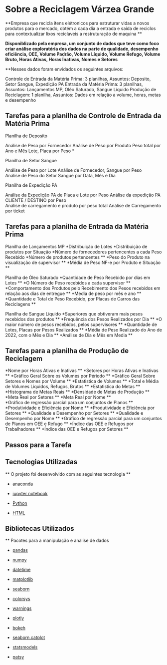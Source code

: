 
# Sobre a Reciclagem Várzea Grande

**Empresa que recicla ítens elétronicos para estruturar vidas a novos produtos para o mercado, obtém a cada dia a entrada e saída de reciclos 
para contextualizar lixos reciclaveis a restruturação de maquina ** 

**Disponiblizado pela empresa, um conjunto de dados que teve como foco criar análise exploratória dos dados na parte de qualidade, desempenho
 eficiência, OEE, Volume Padrão, Volume Líquido,  Volume Refugo, Volume Bruto, Horas Ativas, Horas Ínativas, Nomes e Setores**
 
**Nesses dados foram envidados os seguintes arquivos: 

Controle de Entrada da Matéria Prima: 3 planilhas,  Assuntos: Deposito, Setor Sangue, Expedição PA 
Entrada da Matéria Prima: 3 planilhas, Assuntos: Lançamentos MP, Oléo Saturado, Sangue Líquido 
Produção de Reciclagem: 1 planilha, Assuntos: Dados em relação a volume, horas, metas e desempenho 

## Tarefas para a planilha de Controle de Entrada da Matéria Prima 

Planilha de Deposito 

Análise de Peso por Fornecedor 
Análise de Peso por Produto 
Peso total por Ano e Mês 
Lote, Placa por Peso *

Planilha de Setor Sangue 

Análise de Peso por Lote 
Análise de Fornecedor, Sangue por Peso  
Análise de Peso do Setor Sangue por Data, Mês e Dia 

Planilha de Expedição PA 

Análise da Expedição PA de Placa e Lote por Peso 
Análise da expedição PA CLIENTE / DESTINO por Peso  
Análise de carregamento e produto por peso total 
Análise de Carregamento por ticket

## Tarefas para a planilha de Entrada da Matéria Prima 

Planilha de Lançamentos MP 
*Distribuição de Lotes 
*Distribuição de produtos por Situação 
*Número de fornecedores pertencentes a cada Peso Recebido 
*Número de produtos pertencentes ** 
*Peso do Produto na visualização de supervisor **
*Média de Peso NF-e por Produto e Situação ** 

Planilha de Óleo Saturado 
*Quantidade de Peso Recebido por dias em Lotes **
*O Número de Peso recebidos a cada supervisor **
*Comportamento dos Produtos pelo Recebimento dos Pesos recebidos em relação aos dias de entregue **
*Media de peso por mês e ano ** 
*Quantidade e Total de Peso Recebido, por Placas de Carros das Reciclagens ** 

Planilha de Sangue Liquido 
*Superiores que obtiveram mais pesos recebidos dos produtos **
*Frequência dos Pesos Realizados por Dia ** 
*O maior número de pesos recebidos, pelos supervisores **
*Quantidade de Lotes, Placas por Pesos Realizados **
*Média de Peso Realizado do Ano de 2022, com o Mês e Dia ** 
*Análise de Dia e Mês em Media ** 

## Tarefas para a planilha de Produção de Reciclagem 
*Nome por Horas Ativas e Inativas **
*Setores por Horas Ativas e Inativas **
*Gráfico Geral Sobre os Volumes por Périodo ** 
*Gráfico Geral Sobre Setores e Nomes por Volume ** 
*Estatistica de Volumes ** 
*Total e Média de Volumes Liquidos, Refugos, Brutos **
*Estatistica do Metas **
*Histograma de Metas Reais ** 
*Densidade de Metas de Produção **
*Meta Real por Setores ** 
*Meta Real por Nome **  
*Gráfico de regressão parcial para um conjuntos de Planos ** 
*Produtividade e Eficiência por Nome ** 
*Produtividade e Eficiência por Setores ** 
*Qualidade e Desempenho por Setores ** 
*Qualidade e Desempenho por Nome ** 
*Gráfico de regressão parcial para um conjuntos de Planos em OEE e Refugo ** 
*Índice das OEE e Refugos por Trabalhadores ** 
*Índice das OEE e Refugos por Setores ** 

## Passos para a Tarefa 



## Tecnologias Utilizadas 

** O projeto foi desenvolvido com as seguintes tecnologia ** 

- [anaconda](https://www.anaconda.com/) 

- [jupyter notebook](https://jupyter.org/)

- [Python](https://www.python.org/) 

- [HTML](https://developer.mozilla.org/pt-BR/docs/Web/HTML)

## Bibliotecas Utilizados 

** Pacotes para a manipulação e analise de dados 

- [pandas](https://harve.com.br/blog/programacao-python-blog/pandas-python-vantagens-e-como-comecar/)

- [numpy](https://numpy.org/)

- [datetime](https://docs.python.org/3/library/datetime.html) 

- [matplotlib](https://matplotlib.org/) 

- [seaborn](https://seaborn.pydata.org/) 

- [colorsys](https://docs.python.org/pt-br/3/library/colorsys.html) 

- [warnings](https://docs.python.org/3/library/warnings.html) 

- [plotly](https://plotly.com/python/) 

- [bokeh](https://docs.bokeh.org/en/latest/)

- [seaborn.catplot](https://seaborn.pydata.org/generated/seaborn.catplot.html)

- [statsmodels](https://www.statsmodels.org/stable/index.html) 

- [patsy](https://patsy.readthedocs.io/en/latest/)
